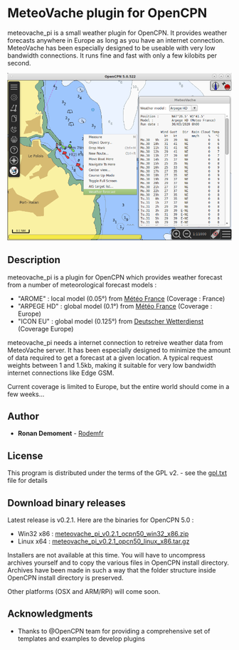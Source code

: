# MeteoVache plugin for OpenCPN

meteovache_pi is a small weather plugin for OpenCPN. It provides weather forecasts anywhere in Europe as long as you have an internet connection.
MeteoVache has been especially designed to be useable with very low bandwidth connections. It runs fine and fast with only a few kilobits per second.

![Sample picture](files/meteovache_en_256.png)

## Description

meteovache_pi is a plugin for OpenCPN which provides weather forecast from a number of meteorological forecast models :

- "AROME" : local model (0.05°) from [Météo France](http://www.meteofrance.com) (Coverage : France)
- "ARPEGE HD" : global model (0.1°) from [Météo France](http://www.meteofrance.com) (Coverage : Europe)
- "ICON EU" : global model (0.125°) from [Deutscher Wetterdienst](https://www.dwd.de/EN) (Coverage Europe)

meteovache_pi needs a internet connection to retreive weather data from MeteoVache server. It has been especially designed to minimize the amount of data required to get a forecast at a given location. A typical request weights between 1 and 1.5kb, making it suitable for very low bandwidth internet connections like Edge GSM.

Current coverage is limited to Europe, but the entire world should come in a few weeks...

## Author

* **Ronan Demoment** - [Rodemfr](https://github.com/Rodemfr)

## License

This program is distributed under the terms of the GPL v2. - see the [gpl.txt](cmake/gpl.txt) file for details

## Download binary releases

Latest release is v0.2.1. Here are the binaries for OpenCPN 5.0 :

- Win32 x86 : [meteovache_pi_v0.2.1_ocpn50_win32_x86.zip](files/binaries/opencpn50/win32_x86/meteovache_pi_v0.2.1_ocpn50_win32_x86.zip)
- Linux x64 : [meteovache_pi_v0.2.1_opcn50_linux_x86.tar.gz](files/binaries/opencpn50/win32_x86/meteovache_pi_v0.2.1_opcn50_linux_x86.tar.gz)

Installers are not available at this time. You will have to uncompress archives yourself and to copy the various files in OpenCPN install directory. Archives have been made in such a way that the folder structure inside OpenCPN install directory is preserved.

Other platforms (OSX and ARM/RPi) will come soon.

## Acknowledgments

* Thanks to @OpenCPN team for providing a comprehensive set of templates and examples to develop plugins

